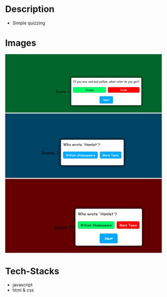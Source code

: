 # Description
- Simple quizzing 

# Images 
![alt text](image-1.png)
![alt text](image-2.png)
![alt text](image.png)

# Tech-Stacks 
- javascript 
- html & css

